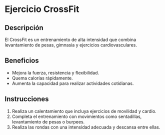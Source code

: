 # Ejercicio CrossFit

## Descripción
El CrossFit es un entrenamiento de alta intensidad que combina levantamiento de pesas, gimnasia y ejercicios cardiovasculares.

## Beneficios
- Mejora la fuerza, resistencia y flexibilidad.
- Quema calorías rápidamente.
- Aumenta la capacidad para realizar actividades cotidianas.

## Instrucciones
1. Realiza un calentamiento que incluya ejercicios de movilidad y cardio.
2. Completa el entrenamiento con movimientos como sentadillas, levantamiento de pesas o burpees.
3. Realiza las rondas con una intensidad adecuada y descansa entre ellas.